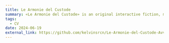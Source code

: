 ```yaml
---
title: Le Armonie del Custode
summary: «Le Armonie del Custode» is an original interactive fiction, made in Italian, using Java
tags:
  - CV
date: 2024-06-19
external_link: https://github.com/kelvinsrcn/Le-Armonie-del-Custode-Avventura-Mista
---
```


